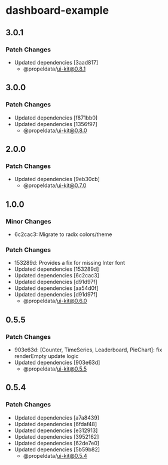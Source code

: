 # dashboard-example

## 3.0.1

### Patch Changes

- Updated dependencies [3aad817]
  - @propeldata/ui-kit@0.8.1

## 3.0.0

### Patch Changes

- Updated dependencies [f871bb0]
- Updated dependencies [1356f97]
  - @propeldata/ui-kit@0.8.0

## 2.0.0

### Patch Changes

- Updated dependencies [9eb30cb]
  - @propeldata/ui-kit@0.7.0

## 1.0.0

### Minor Changes

- 6c2cac3: Migrate to radix colors/theme

### Patch Changes

- 153289d: Provides a fix for missing Inter font
- Updated dependencies [153289d]
- Updated dependencies [6c2cac3]
- Updated dependencies [d91d97f]
- Updated dependencies [aa54d0f]
- Updated dependencies [d91d97f]
  - @propeldata/ui-kit@0.6.0

## 0.5.5

### Patch Changes

- 903e63d: [Counter, TimeSeries, Leaderboard, PieChart]: fix renderEmpty update logic
- Updated dependencies [903e63d]
  - @propeldata/ui-kit@0.5.5

## 0.5.4

### Patch Changes

- Updated dependencies [a7a8439]
- Updated dependencies [6fdaf48]
- Updated dependencies [e312913]
- Updated dependencies [3952162]
- Updated dependencies [62de7e0]
- Updated dependencies [5b59b82]
  - @propeldata/ui-kit@0.5.4
